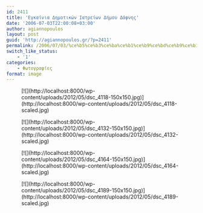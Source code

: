 ```yaml
---
id: 2411
title: 'Εγκαίνια Δημοτικών Ιατρείων Δήμου Δάφνης'
date: '2006-07-03T22:00:08+03:00'
author: agiannopoulos
layout: post
guid: 'http://agiannopoulos.gr/?p=2411'
permalink: /2006/07/03/%ce%b5%ce%b3%ce%ba%ce%b1%ce%b9%ce%bd%ce%b9%ce%b1-%ce%b4%ce%b7%ce%bc-%ce%b9%ce%b1%cf%84%cf%81%ce%b5%ce%b9%cf%89%ce%bd-%ce%b4%ce%b1%cf%86%ce%bd%ce%b7%cf%82-%cf%86%cf%89%cf%84%ce%bf%ce%b3%cf%81%ce%b1/
switch_like_status:
    - '1'
categories:
    - Φωτογραφίες
format: image
---
```


<div class="gallery galleryid-2411 gallery-columns-2 gallery-size-thumbnail" id="gallery-5"><figure class="gallery-item"><div class="gallery-icon landscape"> [![](http://localhost:8000/wp-content/uploads/2012/05/dsc_4118-150x150.jpg)](http://localhost:8000/wp-content/uploads/2012/05/dsc_4118-scaled.jpg) </div></figure><figure class="gallery-item"><div class="gallery-icon portrait"> [![](http://localhost:8000/wp-content/uploads/2012/05/dsc_4132-150x150.jpg)](http://localhost:8000/wp-content/uploads/2012/05/dsc_4132-scaled.jpg) </div></figure><figure class="gallery-item"><div class="gallery-icon landscape"> [![](http://localhost:8000/wp-content/uploads/2012/05/dsc_4164-150x150.jpg)](http://localhost:8000/wp-content/uploads/2012/05/dsc_4164-scaled.jpg) </div></figure><figure class="gallery-item"><div class="gallery-icon landscape"> [![](http://localhost:8000/wp-content/uploads/2012/05/dsc_4189-150x150.jpg)](http://localhost:8000/wp-content/uploads/2012/05/dsc_4189-scaled.jpg) </div></figure> </div>
